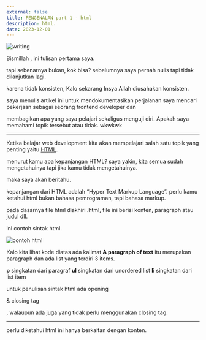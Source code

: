 ```yaml
---
external: false
title: PENGENALAN part 1 - html
description: html.
date: 2023-12-01
---
```



![writing](https://dev-to-uploads.s3.amazonaws.com/uploads/articles/dp0zy2bnzryvjl0pqe9j.jpg)

Bismillah , ini tulisan pertama saya.

tapi sebenarnya bukan, kok bisa? sebelumnya saya pernah nulis tapi tidak dilanjutkan lagi.

karena tidak konsisten, Kalo sekarang Insya Allah diusahakan konsisten. 

saya menulis artikel ini untuk mendokumentasikan perjalanan saya mencari pekerjaan sebagai seorang frontend developer dan

membagikan apa yang saya pelajari sekaligus menguji diri. Apakah saya memahami topik tersebut atau tidak. wkwkwk

---

Ketika belajar web development kita akan mempelajari salah satu topik yang penting yaitu [HTML](https://www.w3schools.com/html/).

menurut kamu apa kepanjangan HTML? saya yakin, kita semua sudah mengetahuinya tapi jika kamu tidak mengetahuinya.

maka saya akan beritahu.

kepanjangan dari HTML adalah “Hyper Text Markup Language”. perlu kamu ketahui html bukan bahasa pemrograman, tapi bahasa markup.

pada dasarnya file html diakhiri .html, file ini berisi konten, paragraph atau judul dll.

ini contoh sintak html.


![contoh html](https://dev-to-uploads.s3.amazonaws.com/uploads/articles/6fhfodwqa97eat1jkkrb.png)

Kalo kita lihat kode diatas ada kalimat **A paragraph of text** itu merupakan paragraph dan ada list yang terdiri 3 items.

**p** singkatan dari paragraf 
**ul** singkatan dari unordered list
**li** singkatan dari list item

untuk penulisan sintak html ada opening <p> & closing tag<p/>, walaupun ada juga yang tidak perlu menggunakan closing tag.

---

perlu diketahui html ini hanya berkaitan dengan konten.

